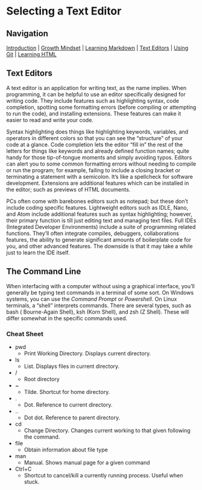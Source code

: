 # Selecting a Text Editor

## Navigation

[Introduction](https://frazmatic.github.io/reading-notes/) | [Growth Mindset](https://frazmatic.github.io/reading-notes/growth-mindset) | [Learning Markdown](https://frazmatic.github.io/reading-notes/learning-markdown) | [Text Editors](https://frazmatic.github.io/reading-notes/text-editor) | [Using Git](https://frazmatic.github.io/reading-notes/using-git) | [Learning HTML](https://frazmatic.github.io/reading-notes/learning-html)

## Text Editors

A text editor is an application for writing text, as the name implies. When programming, it can be helpful to use an editor specifically designed for writing code. They include features such as highlighting syntax, code completion, spotting some formatting errors (before compiling or attempting to run the code), and installing extensions. These features can make it easier to read and write your code.

Syntax highlighting does things like highlighting keywords, variables, and operators in different colors so that you can see the “structure” of your code at a glance. Code completion lets the editor “fill in” the rest of the letters for things like keywords and already defined function names; quite handy for those tip-of-tongue moments and simply avoiding typos. Editors can alert you to some common formatting errors without needing to compile or run the program; for example, failing to include a closing bracket or terminating a statement with a semicolon. It’s like a spellcheck for software development. Extensions are additional features which can be installed in the editor; such as previews of HTML documents. 

PCs often come with barebones editors such as notepad; but these don’t include coding specific features. Lightweight editors such as IDLE, Nano, and Atom include additional features such as syntax highlighting; however, their primary function is till just editing text and managing text files. Full IDEs (Integrated Developer Environments) include a suite of programming related functions. They’ll often integrate compiles, debuggers, collaborations features, the ability to generate significant amounts of boilerplate code for you, and other advanced features. The downside is that it may take a while just to learn the IDE itself. 

## The Command Line

When interfacing with a computer without using a graphical interface, you’ll generally be typing text commands in a terminal of some sort. On Windows systems, you can use the *Command Prompt* or *Powershell*. On Linux terminals, a “shell” interprets commands. There are several types, such as bash ( Bourne-Again Shell), ksh (Korn Shell), and zsh (Z Shell). These will differ somewhat in the specific commands used.

### Cheat Sheet

- pwd
  - Print Working Directory. Displays current directory.
- ls
  - List. Displays files in current directory.
- /
  - Root directory
- ~
  - Tilde. Shortcut for home directory.
- .
  - Dot. Reference to current directory.
- ..
  - Dot dot. Reference to parent directory.
- cd
  - Change Directory. Changes current working to that given following the command.
- file
  - Obtain information about file type
- man
  - Manual. Shows manual page for a given command 
- Ctrl+C
  - Shortcut to cancel/kill a currently running process. Useful when stuck.
